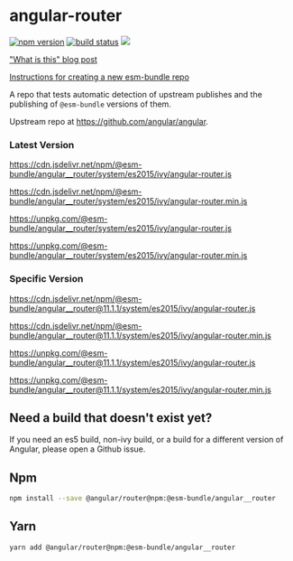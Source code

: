 # angular-router

[![npm version](https://img.shields.io/npm/v/@esm-bundle/angular__router.svg?style=flat)](https://www.npmjs.com/package/@esm-bundle/angular__router) [![build status](https://travis-ci.com/esm-bundle/angular__router.svg?branch=master)](https://travis-ci.com/esm-bundle/angular__router) [![](https://data.jsdelivr.com/v1/package/npm/@esm-bundle/angular__router/badge)](https://www.jsdelivr.com/package/npm/@esm-bundle/angular__router)

["What is this" blog post](https://medium.com/@joeldenning/an-esm-bundle-for-any-npm-package-5f850db0e04d)

[Instructions for creating a new esm-bundle repo](https://github.com/esm-bundle/new-repo-instructions)

A repo that tests automatic detection of upstream publishes and the publishing of `@esm-bundle` versions of them.

Upstream repo at https://github.com/angular/angular.

### Latest Version

https://cdn.jsdelivr.net/npm/@esm-bundle/angular__router/system/es2015/ivy/angular-router.js

https://cdn.jsdelivr.net/npm/@esm-bundle/angular__router/system/es2015/ivy/angular-router.min.js

https://unpkg.com/@esm-bundle/angular__router/system/es2015/ivy/angular-router.js

https://unpkg.com/@esm-bundle/angular__router/system/es2015/ivy/angular-router.min.js

### Specific Version

https://cdn.jsdelivr.net/npm/@esm-bundle/angular__router@11.1.1/system/es2015/ivy/angular-router.js

https://cdn.jsdelivr.net/npm/@esm-bundle/angular__router@11.1.1/system/es2015/ivy/angular-router.min.js

https://unpkg.com/@esm-bundle/angular__router@11.1.1/system/es2015/ivy/angular-router.js

https://unpkg.com/@esm-bundle/angular__router@11.1.1/system/es2015/ivy/angular-router.min.js

## Need a build that doesn't exist yet?

If you need an es5 build, non-ivy build, or a build for a different version of Angular, please open a Github issue.

## Npm

```sh
npm install --save @angular/router@npm:@esm-bundle/angular__router
```

## Yarn

```sh
yarn add @angular/router@npm:@esm-bundle/angular__router
```
